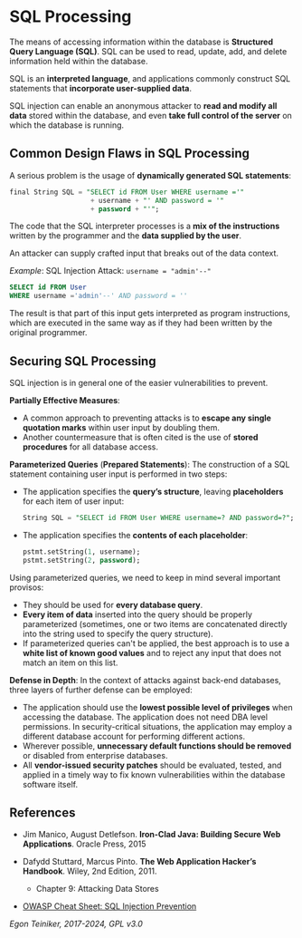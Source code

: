 # SQL Processing

The means of accessing information within the database is 
**Structured Query Language (SQL)**. SQL can be used to read, update, 
add, and delete information held within the database.

SQL is an **interpreted language**, and applications commonly construct 
SQL statements that **incorporate user-supplied data**.

SQL injection can enable an anonymous attacker to **read and modify all 
data** stored within the database, and even **take full control of the 
server** on which the database is running.

## Common Design Flaws in SQL Processing

A serious problem is the usage of **dynamically generated SQL statements**:
```SQL
final String SQL = "SELECT id FROM User WHERE username ='" 
                    + username + "' AND password = '" 
                    + password + "'";
```

The code that the SQL interpreter processes is a **mix of the instructions** 
written by the programmer and the **data supplied by the user**.

An attacker can supply crafted input that breaks out of the data context.

_Example_: SQL Injection Attack: `username = "admin'--"` 
```SQL
SELECT id FROM User 
WHERE username ='admin'--' AND password = ''
```

The result is that part of this input gets interpreted as program 
instructions, which are executed in the same way as if they had been 
written by the original programmer.

## Securing SQL Processing

SQL injection is in general one of the easier vulnerabilities to prevent.

**Partially Effective Measures**:
* A common approach to preventing attacks is to **escape any single quotation 
    marks** within user input by doubling them.
* Another countermeasure that is often cited is the use of **stored procedures** 
    for all database access.

**Parameterized Queries** (**Prepared Statements**):
The construction of a SQL statement containing user input is performed in two steps:
* The application specifies the **query’s structure**, leaving **placeholders** 
    for each item of user input:
    ```SQL
    String SQL = "SELECT id FROM User WHERE username=? AND password=?";
    ```
* The application specifies the **contents of each placeholder**:    
    ```SQL
    pstmt.setString(1, username);
    pstmt.setString(2, password);
    ```

Using parameterized queries, we need to keep in mind several important provisos:
* They should be used for **every database query**.
* **Every item of data** inserted into the query should be properly parameterized 
    (sometimes, one or two items are concatenated directly into the string used 
    to specify the query structure).
* If parameterized queries can't be applied, the best approach is to use a 
    **white list of known good values** and to reject any input that does not 
    match an item on this list.

**Defense in Depth**:
In the context of attacks against back-end databases, three layers of further 
defense can be employed:
* The application should use the **lowest possible level of privileges** when 
    accessing the database. The application does not need DBA level permissions.
    In security-critical situations, the application may employ a different 
    database account for performing different actions.
* Wherever possible, **unnecessary default functions should be removed** or 
    disabled from enterprise databases.
* All **vendor-issued security patches** should be evaluated, tested, and 
    applied in a timely way to fix known vulnerabilities within the database 
    software itself.



## References
* Jim Manico, August Detlefson. **Iron-Clad Java: Building Secure Web Applications**. Oracle Press, 2015

* Dafydd Stuttard, Marcus Pinto. **The Web Application Hacker’s Handbook**. Wiley, 2nd Edition, 2011.
    * Chapter 9: Attacking Data Stores

* [OWASP Cheat Sheet: SQL Injection Prevention](https://cheatsheetseries.owasp.org/cheatsheets/SQL_Injection_Prevention_Cheat_Sheet.html)

*Egon Teiniker, 2017-2024, GPL v3.0*